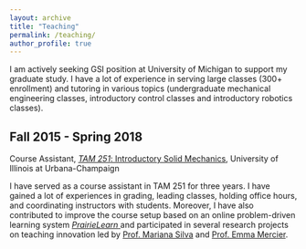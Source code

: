 ```yaml
---
layout: archive
title: "Teaching"
permalink: /teaching/
author_profile: true
---
```


I am actively seeking GSI position at University of Michigan to support my graduate study. I have a lot of experience in serving large classes (300+ enrollment) and tutoring in various topics (undergraduate mechanical engineering classes, introductory control classes and introductory robotics classes).

## Fall 2015 - Spring 2018
Course Assistant, [*TAM 251*: Introductory Solid Mechanics](https://courses.engr.illinois.edu/tam251/index.html), University of Illinois at Urbana-Champaign

I have served as a course assistant in TAM 251 for three years. I have gained a lot of experiences in grading, leading classes, holding office hours, and coordinating instructors with students. Moreover, I have also contributed to improve the course setup based on an online problem-driven learning system [*PrairieLearn* ](https://github.com/PrairieLearn/PrairieLearn) and participated in several research projects on teaching innovation led by [Prof. Mariana Silva](https://publish.illinois.edu/marianasilva/) and [Prof. Emma Mercier](https://www.emmamercier.com/).





